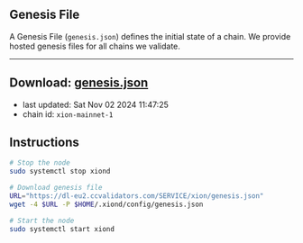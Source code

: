 ## Genesis File
A Genesis File (`genesis.json`) defines the initial state of a chain. We provide hosted genesis files for all chains we validate.

---
**Download: [genesis.json](https://dl-eu2.ccvalidators.com/SERVICE/xion/genesis.json)**
---

- last updated: Sat Nov 02 2024 11:47:25
- chain id: `xion-mainnet-1`

## Instructions
```sh
# Stop the node
sudo systemctl stop xiond

# Download genesis file
URL="https://dl-eu2.ccvalidators.com/SERVICE/xion/genesis.json"
wget -4 $URL -P $HOME/.xiond/config/genesis.json

# Start the node
sudo systemctl start xiond
```
